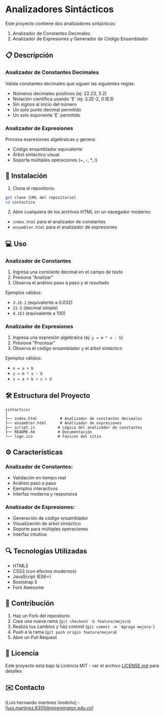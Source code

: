 # Analizadores Sintácticos

Este proyecto contiene dos analizadores sintácticos:
1. Analizador de Constantes Decimales
2. Analizador de Expresiones y Generador de Código Ensamblador

## 📋 Descripción

### Analizador de Constantes Decimales
Valida constantes decimales que siguen las siguientes reglas:
- Números decimales positivos (ej: 22.23, 3.2)
- Notación científica usando 'E' (ej: 3.2E-2, 0.1E3)
- Sin signos al inicio del número
- Un solo punto decimal permitido
- Un solo exponente 'E' permitido

### Analizador de Expresiones
Procesa expresiones algebraicas y genera:
- Código ensamblador equivalente
- Árbol sintáctico visual
- Soporta múltiples operaciones (+, -, *, /)

## 🚀 Instalación

1. Clona el repositorio:
```bash
git clone [URL del repositorio]
cd sintactico
```

2. Abre cualquiera de los archivos HTML en un navegador moderno:
- `index.html` para el analizador de constantes
- `ensambler.html` para el analizador de expresiones

## 💻 Uso

### Analizador de Constantes
1. Ingresa una constante decimal en el campo de texto
2. Presiona "Analizar"
3. Observa el análisis paso a paso y el resultado

Ejemplos válidos:
- `3.2E-2` (equivalente a 0.032)
- `22.5` (decimal simple)
- `0.1E3` (equivalente a 100)

### Analizador de Expresiones
1. Ingresa una expresión algebraica (ej: `y = m * x - b`)
2. Presiona "Procesar"
3. Observa el código ensamblador y el árbol sintáctico

Ejemplos válidos:
- `x = a + b`
- `y = m * x - b`
- `z = a + b + c + d`

## 🛠️ Estructura del Proyecto

```
sintactico/
│
├── index.html          # Analizador de constantes decimales
├── ensambler.html      # Analizador de expresiones
├── script.js          # Lógica del analizador de constantes
├── README.md          # Documentación
└── logo.ico           # Favicon del sitio
```

## ⚙️ Características

### Analizador de Constantes:
- Validación en tiempo real
- Análisis paso a paso
- Ejemplos interactivos
- Interfaz moderna y responsiva

### Analizador de Expresiones:
- Generación de código ensamblador
- Visualización de árbol sintáctico
- Soporte para múltiples operaciones
- Interfaz intuitiva

## 🔍 Tecnologías Utilizadas

- HTML5
- CSS3 (con efectos modernos)
- JavaScript (ES6+)
- Bootstrap 5
- Font Awesome

## 👥 Contribución

1. Haz un Fork del repositorio
2. Crea una nueva rama (`git checkout -b feature/mejora`)
3. Realiza tus cambios y haz commit (`git commit -m 'Agrega mejora'`)
4. Push a la rama (`git push origin feature/mejora`)
5. Abre un Pull Request

## 📝 Licencia

Este proyecto está bajo la Licencia MIT - ver el archivo [LICENSE.md](LICENSE.md) para detalles

## ✉️ Contacto

[Luis hernando martinez londoño] - [luis.martinez.8355@miremington.edu.co]

